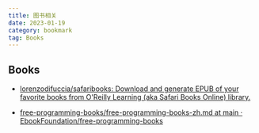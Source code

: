 ```yaml
---
title: 图书相关
date: 2023-01-19
category: bookmark
tag: Books
---
```


## Books

- [lorenzodifuccia/safaribooks: Download and generate EPUB of your favorite books from O'Reilly Learning \(aka Safari Books Online\) library.](https://github.com/lorenzodifuccia/safaribooks)

- [free-programming-books/free-programming-books-zh.md at main · EbookFoundation/free-programming-books](https://github.com/EbookFoundation/free-programming-books/blob/main/books/free-programming-books-zh.md)
